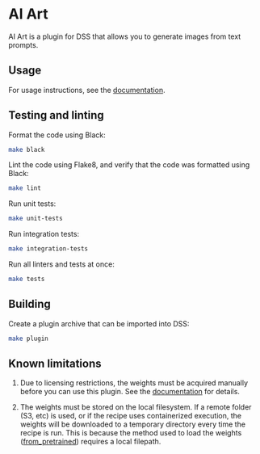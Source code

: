 # AI Art
AI Art is a plugin for DSS that allows you to generate images from text prompts.

## Usage
For usage instructions, see the [documentation][plugin_documentation].

[plugin_documentation]: https://www.dataiku.com/product/plugins/ai-art/

## Testing and linting
Format the code using Black:
```bash
make black
```

Lint the code using Flake8, and verify that the code was formatted using Black:
```bash
make lint
```

Run unit tests:
```bash
make unit-tests
```

Run integration tests:
```bash
make integration-tests
```

Run all linters and tests at once:
```bash
make tests
```

## Building
Create a plugin archive that can be imported into DSS:
```bash
make plugin
```

## Known limitations
1.  Due to licensing restrictions, the weights must be acquired manually before
    you can use this plugin. See the [documentation][plugin_documentation] for
    details.

1.  The weights must be stored on the local filesystem. If a remote folder (S3,
    etc) is used, or if the recipe uses containerized execution, the weights
    will be downloaded to a temporary directory every time the recipe is run.
    This is because the method used to load the weights ([from_pretrained])
    requires a local filepath.

[from_pretrained]: https://huggingface.co/docs/diffusers/v0.6.0/en/api/diffusion_pipeline#diffusers.DiffusionPipeline.from_pretrained
